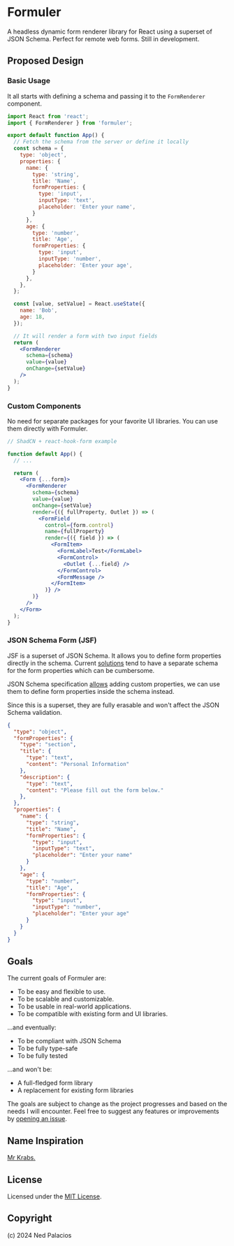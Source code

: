 # Formuler

A headless dynamic form renderer library for React using a superset of JSON Schema.
Perfect for remote web forms. Still in development.

## Proposed Design
### Basic Usage
It all starts with defining a schema and passing it to the `FormRenderer` component.

```jsx
import React from 'react';
import { FormRenderer } from 'formuler';

export default function App() {
  // Fetch the schema from the server or define it locally
  const schema = {
    type: 'object',
    properties: {
      name: {
        type: 'string',
        title: 'Name',
        formProperties: {
          type: 'input',
          inputType: 'text',
          placeholder: 'Enter your name',
        }
      },
      age: {
        type: 'number',
        title: 'Age',
        formProperties: {
          type: 'input',
          inputType: 'number',
          placeholder: 'Enter your age',
        }
      },
    },
  };

  const [value, setValue] = React.useState({
    name: 'Bob',
    age: 18,
  });

  // It will render a form with two input fields
  return (
    <FormRenderer
      schema={schema}
      value={value}
      onChange={setValue}
    />
  );
}
```

### Custom Components
No need for separate packages for your favorite UI libraries. You can use them directly with Formuler.

```jsx
// ShadCN + react-hook-form example

function default App() {
  // ...

  return (
    <Form {...form}>
      <FormRenderer
        schema={schema}
        value={value}
        onChange={setValue}
        render={({ fullProperty, Outlet }) => (
          <FormField
            control={form.control}
            name={fullProperty}
            render={({ field }) => (
              <FormItem>
                <FormLabel>Test</FormLabel>
                <FormControl>
                  <Outlet {...field} />
                </FormControl>
                <FormMessage />
              </FormItem>
            )} />
        )}
      />
    </Form>
  );
}
```

### JSON Schema Form (JSF)
JSF is a superset of JSON Schema. It allows you to define form properties directly in the schema.
Current [solutions](https://jsonforms.io) tend to have a separate schema for the form properties
which can be cumbersome.

JSON Schema specification [allows](https://json-schema.org/draft/2019-09/json-schema-core#rfc.section.6.5)
adding custom properties, we can use them to define form properties inside the schema instead.

Since this is a superset, they are fully erasable and won't affect the JSON Schema validation.

```json
{
  "type": "object",
  "formProperties": {
    "type": "section",
    "title": {
      "type": "text",
      "content": "Personal Information"
    },
    "description": {
      "type": "text",
      "content": "Please fill out the form below."
    },
  },
  "properties": {
    "name": {
      "type": "string",
      "title": "Name",
      "formProperties": {
        "type": "input",
        "inputType": "text",
        "placeholder": "Enter your name"
      }
    },
    "age": {
      "type": "number",
      "title": "Age",
      "formProperties": {
        "type": "input",
        "inputType": "number",
        "placeholder": "Enter your age"
      }
    }
  }
}
```

## Goals
The current goals of Formuler are:
- To be easy and flexible to use.
- To be scalable and customizable.
- To be usable in real-world applications.
- To be compatible with existing form and UI libraries.

...and eventually:
- To be compliant with JSON Schema
- To be fully type-safe
- To be fully tested

...and won't be:
- A full-fledged form library
- A replacement for existing form libraries

The goals are subject to change as the project progresses and
based on the needs I will encounter. Feel free to suggest any
features or improvements by [opening an issue](https://github.com/nedpals/formuler/issues).

## Name Inspiration
[Mr Krabs.](https://youtu.be/bVbvki7IvQY)

## License
Licensed under the [MIT License](LICENSE).

## Copyright
(c) 2024 Ned Palacios
